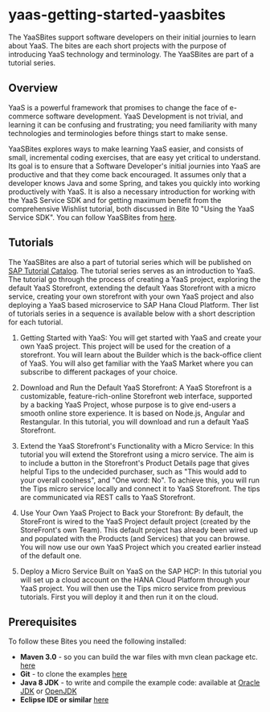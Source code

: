 # yaas-getting-started-yaasbites
The YaaSBites support software developers on their initial journies to learn about YaaS. The bites are each short projects with the purpose of introducing YaaS technology and terminology. The YaaSBites are part of a tutorial series.

## Overview 
YaaS is a powerful framework that promises to change the face of e-commerce software development. YaaS Development is not trivial, and learning it can be confusing and frustrating; you need familiarity with many technologies and terminologies before things start to make sense.

YaaSBites explores ways to make learning YaaS easier, and consists of small, incremental coding exercises, that are easy yet critical to understand. Its goal is to ensure that a Software Developer's initial journies into YaaS are productive and that they come back encouraged. It assumes only that a developer knows Java and some Spring, and takes you quickly into working productively with YaaS. It is also a necessary introduction for working with the YaaS Service SDK and for getting maximum benefit from the comprehensive Wishlist tutorial, both discussed in Bite 10 "Using the YaaS Service SDK". You can follow YaaSBites from [here](https://yaasbiteindex.cfapps.us10.hana.ondemand.com/).

## Tutorials
The YaaSBites are also a part of tutorial series which will be published on [SAP Tutorial Catalog](http://go.sap.com/developer/tutorials.html). The tutorial series serves as an introduction to YaaS. The tutorial go through the process of creating a YaaS project, exploring the default YaaS Storefront, extending the default Yaas Storefront with a micro service, creating your own storefront with your own YaaS project and also deploying a YaaS based microservice to SAP Hana Cloud Platform. Ther list of tutorials series in a sequence is available below with a short description for each tutorial.


1. Getting Started with YaaS: You will get started with YaaS and create your own YaaS project. This project will be used for the creation of a storefront. You will learn about the Builder which is the back-office client of YaaS. You will also get familiar with the YaaS Market where you can subscribe to different packages of your choice.

2. Download and Run the Default YaaS Storefront: A YaaS Storefront is a customizable, feature-rich-online Storefront web interface, supported by a backing YaaS Project, whose purpose is to give end-users a smooth online store experience. It is based on Node.js, Angular and Restangular. In this tutorial, you will download and run a default YaaS Storefront.   

3. Extend the YaaS Storefront's Functionality with a Micro Service: In this tutorial you will extend the Storefront using a micro service. The aim is to include a button in the Storefront's Product Details page that gives helpful Tips to the undecided purchaser, such as "This would add to your overall coolness", and "One word: No". To achieve this, you will run the Tips micro service locally and connect it to YaaS Storefront. The tips are communicated via REST calls to YaaS Storefront.

4. Use Your Own YaaS Project to Back your Storefront: By default, the StoreFront is wired to the YaaS Project default project (created by the StoreFront's own Team). This default project has already been wired up and populated with the Products (and Services) that you can browse. You will now use our own YaaS Project which you created earlier instead of the default one.

5. Deploy a Micro Service Built on YaaS on the SAP HCP: In this tutorial you will set up a cloud account on the HANA Cloud Platform through your YaaS project. You will then use the Tips micro service from previous tutorials. First you will deploy it and then run it on the cloud.

## Prerequisites
To follow these Bites you need the following installed:
- **Maven 3.0** - so you can build the war files with mvn clean package etc. [here](https://maven.apache.org/index.html)
- **Git** - to clone the examples [here](https://git-scm.com/book/en/v2/Getting-Started-Installing-Git)
- **Java 8 JDK** - to write and compile the example code: available at [Oracle JDK](http://www.oracle.com/technetwork/java/javase/downloads/index.html) or [OpenJDK](http://openjdk.java.net/)
- **Eclipse IDE or similar** [here](https://eclipse.org/downloads/)
 
